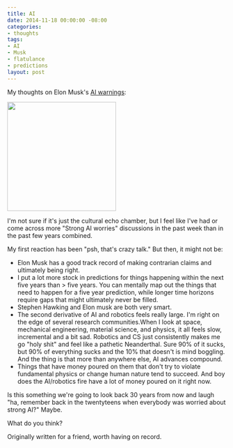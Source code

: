```yaml
---
title: AI
date: 2014-11-18 00:00:00 -08:00
categories:
- thoughts
tags:
- AI
- Musk
- flatulance
- predictions
layout: post
---
```


My thoughts on Elon Musk's [AI warnings](http://www.businessinsider.com/elon-musk-killer-robots-will-be-here-within-five-years-2014-11):

<img src="http://upload.wikimedia.org/wikipedia/commons/thumb/f/f6/HAL9000.svg/2000px-HAL9000.svg.png" width="250px"/>

I'm not sure if it's just the cultural echo chamber, but I feel like I've had or come across more "Strong AI worries" discussions in the past week than in the past few years combined.

My first reaction has been "psh, that's crazy talk." But then, it might not be:

* Elon Musk has a good track record of making contrarian claims and ultimately being right.
* I put a lot more stock in predictions for things happening within the next five years than > five years. You can mentally map out the things that need to happen for a five year prediction, while longer time horizons require gaps that might ultimately never be filled.
* Stephen Hawking and Elon musk are both very smart.
* The second derivative of AI and robotics feels really large. I'm right on the edge of several research communities.When I look at space, mechanical engineering, material science, and physics, it all feels slow, incremental and a bit sad. Robotics and CS just consistently makes me go "holy shit" and feel like a pathetic Neanderthal. Sure 90% of it sucks, but 90% of everything sucks and the 10% that doesn't is mind boggling. And the thing is that more than anywhere else, AI advances compound.
* Things that have money poured on them that don't try to violate fundamental physics or change human nature tend to succeed. And boy does the AI/robotics fire have a lot of money poured on it right now.

Is this something we're going to look back 30 years from now and laugh "ha, remember back in the twentyteens when everybody was worried about strong AI?" Maybe.

What do you think?

Originally written for a friend, worth having on record.
